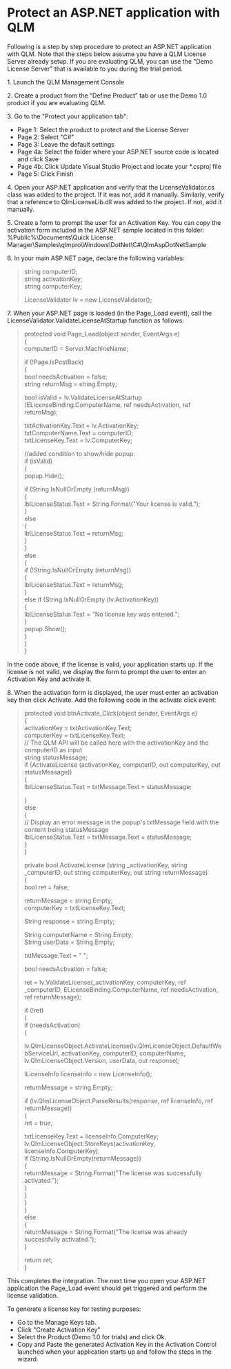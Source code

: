 # Protect an ASP.NET application with QLM

Following is a step by step procedure to protect an ASP.NET application with QLM. Note that the steps below assume you have a QLM License Server already setup. If you are evaluating QLM, you can use the "Demo License Server" that is available to you during the trial period.

1\. Launch the QLM Management Console

2\. Create a product from the “Define Product” tab or use the Demo 1.0 product if you are evaluating QLM.&#x20;

3\. Go to the "Protect your application tab":

* Page 1: Select the product to protect and the License Server
* Page 2: Select "C#"
* Page 3: Leave the default settings
* Page 4a: Select the folder where your ASP.NET source code is located and click Save
* Page 4b: Click Update Visual Studio Project and locate your \*.csproj file
* Page 5: Click Finish

4\. Open your ASP.NET application and verify that the LicenseValidator.cs class was added to the project. If it was not, add it manually. Similarly, verify that a reference to QlmLicenseLib.dll was added to the project. If not, add it manually.

5\. Create a form to prompt the user for an Activation Key. You can copy the activation form included in the ASP.NET sample located in this folder: %Public%\Documents\Quick License Manager\Samples\qlmpro\Windows\DotNet\C#\QlmAspDotNetSample

6\. In your main ASP.NET page, declare the following variables:

> string computerID;\
> string activationKey;\
> string computerKey;
>
> LicenseValidator lv = new LicenseValidator();

7\. When your ASP.NET page is loaded (in the Page\_Load event), call the LicenseValidator.ValidateLicenseAtStartup function as follows:

> protected void Page\_Load(object sender, EventArgs e)\
> {\
> &#x20;   computerID = Server.MachineName;
>
> &#x20;   if (!Page.IsPostBack)\
> &#x20;   {\
> &#x20;       bool needsActivation = false;\
> &#x20;       string returnMsg = string.Empty;
>
> &#x20;       bool isValid = lv.ValidateLicenseAtStartup (ELicenseBinding.ComputerName, ref needsActivation, ref returnMsg);
>
> &#x20;       txtActivationKey.Text = lv.ActivationKey;\
> &#x20;       txtComputerName.Text = computerID;\
> &#x20;       txtLicenseKey.Text = lv.ComputerKey;
>
> &#x20;       //added condition to show/hide popup.\
> &#x20;       if (isValid)\
> &#x20;       {\
> &#x20;           popup.Hide();
>
> &#x20;           if (String.IsNullOrEmpty (returnMsg))\
> &#x20;           {\
> &#x20;               lblLicenseStatus.Text = String.Format("Your license is valid.");\
> &#x20;           }\
> &#x20;           else\
> &#x20;           {\
> &#x20;               lblLicenseStatus.Text = returnMsg;\
> &#x20;           }\
> &#x20;       }\
> &#x20;       else\
> &#x20;       {\
> &#x20;           if (!String.IsNullOrEmpty (returnMsg))\
> &#x20;           {\
> &#x20;               lblLicenseStatus.Text = returnMsg;\
> &#x20;           }\
> &#x20;           else if (String.IsNullOrEmpty (lv.ActivationKey))\
> &#x20;           {\
> &#x20;               lblLicenseStatus.Text = "No license key was entered.";\
> &#x20;           }\
> &#x20;           popup.Show();\
> &#x20;       }\
> &#x20;   }\
> }
>
> &#x20;

In the code above, if the license is valid, your application starts up. If the license is not valid, we display the form to prompt the user to enter an Activation Key and activate it.

8\. When the activation form is displayed, the user must enter an activation key then click Activate. Add the following code in the activate click event:

> protected void btnActivate\_Click(object sender, EventArgs e)\
> &#x20;   {\
> &#x20;   activationKey = txtActivationKey.Text;\
> &#x20;   computerKey = txtLicenseKey.Text;\
> &#x20;   // The QLM API will be called here with the activationKey and the computerID as input\
> &#x20;   string statusMessage;\
> &#x20;   if (ActivateLicense (activationKey, computerID, out computerKey, out statusMessage))\
> &#x20;   {        \
> &#x20;       lblLicenseStatus.Text = txtMessage.Text = statusMessage;
>
> &#x20;   }\
> &#x20;   else\
> &#x20;   {\
> &#x20;       // Display an error message in the popup's txtMessage field with the content being statusMessage\
> &#x20;       lblLicenseStatus.Text = txtMessage.Text = statusMessage;\
> &#x20;   }\
> }
>
> private bool ActivateLicense (string \_activationKey, string \_computerID, out string computerKey, out string returnMessage)\
> {\
> &#x20;   bool ret = false;
>
> &#x20;   returnMessage = string.Empty;\
> &#x20;   computerKey = txtLicenseKey.Text;
>
> &#x20;   String response = string.Empty;
>
> &#x20;   String computerName = String.Empty;\
> &#x20;   String userData = String.Empty;
>
> &#x20;   txtMessage.Text = " ";
>
> &#x20;   bool needsActivation = false;
>
> &#x20;   ret = lv.ValidateLicense(\_activationKey, computerKey, ref \_computerID,                                 ELicenseBinding.ComputerName, ref needsActivation, ref returnMessage);
>
> &#x20;   if (!ret)\
> &#x20;   {\
> &#x20;       if (needsActivation)\
> &#x20;       {
>
> &#x20;           lv.QlmLicenseObject.ActivateLicense(lv.QlmLicenseObject.DefaultWebServiceUrl, activationKey, computerID, computerName, lv.QlmLicenseObject.Version, userData, out response);
>
> &#x20;           ILicenseInfo licenseInfo = new LicenseInfo();
>
> &#x20;           returnMessage = string.Empty;
>
> &#x20;           if (lv.QlmLicenseObject.ParseResults(response, ref licenseInfo, ref returnMessage))\
> &#x20;           {\
> &#x20;               ret = true;
>
> &#x20;               txtLicenseKey.Text = licenseInfo.ComputerKey;\
> &#x20;               lv.QlmLicenseObject.StoreKeys(activationKey, licenseInfo.ComputerKey);\
> &#x20;               if (String.IsNullOrEmpty(returnMessage))\
> &#x20;               {\
> &#x20;                   returnMessage = String.Format("The license was successfully activated.");\
> &#x20;               }\
> &#x20;           }\
> &#x20;       }       \
> &#x20;   }\
> &#x20;   else\
> &#x20;   {\
> &#x20;       returnMessage = String.Format("The license was already successfully activated.");\
> &#x20;   }
>
> &#x20;   return ret;\
> }
>
> &#x20; &#x20;

This completes the integration. The next time you open your ASP.NET application the Page\_Load event should get triggered and perform the license validation.&#x20;

To generate a license key for testing purposes:

* Go to the Manage Keys tab.
* Click "Create Activation Key"
* Select the Product (Demo 1.0 for trials) and click Ok.
* Copy and Paste the generated Activation Key in the Activation Control launched when your application starts up and follow the steps in the wizard.
